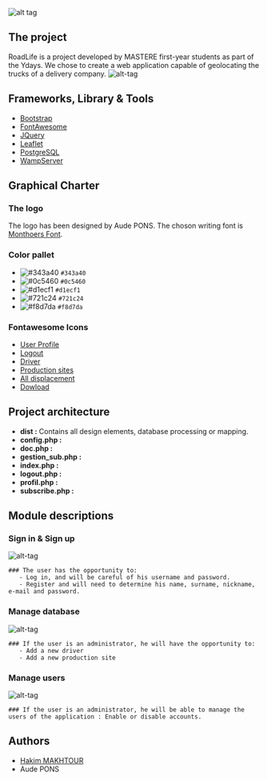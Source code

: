 ![alt tag](https://zupimages.net/up/19/43/t3kv.png)
## The project
RoadLife is a project developed by MASTERE first-year students as part of the Ydays. We chose to create a web application capable of geolocating the trucks of a delivery company.
![alt-tag](https://zupimages.net/up/19/43/7mb1.jpg)
## Frameworks, Library & Tools
* [Bootstrap](https://getbootstrap.com/)
* [FontAwesome](https://fontawesome.com/)
* [JQuery](https://jquery.com/)
* [Leaflet](https://leafletjs.com/)
* [PostgreSQL](https://www.postgresql.org/)
* [WampServer](http://www.wampserver.com/)
## Graphical Charter
### The logo
The logo has been designed by Aude PONS. The choson writing font is [Monthoers Font](https://befonts.com/monthoers-font.html).
### Color pallet
* ![#343a40](https://placehold.it/15/343a40/000000?text=+) `#343a40`
* ![#0c5460](https://placehold.it/15/0c5460/000000?text=+) `#0c5460`
* ![#d1ecf1](https://placehold.it/15/d1ecf1/000000?text=+) `#d1ecf1`
* ![#721c24](https://placehold.it/15/721c24/000000?text=+) `#721c24`
* ![#f8d7da](https://placehold.it/15/f8d7da/000000?text=+) `#f8d7da`
### Fontawesome Icons
* [User Profile](https://fontawesome.com/icons/user-cog?style=solid)
* [Logout](https://fontawesome.com/icons/sign-out-alt?style=solid)
* [Driver](https://fontawesome.com/icons/user?style=solid)
* [Production sites](https://fontawesome.com/icons/building?style=solid)
* [All displacement](https://fontawesome.com/icons/users?style=solid)
* [Dowload](https://fontawesome.com/icons/download?style=solid)
## Project architecture
* **dist :** Contains all design elements, database processing or mapping.
* **config.php :**
* **doc.php :** 
* **gestion_sub.php :**
* **index.php :**
* **logout.php :**
* **profil.php :**
* **subscribe.php :**
## Module descriptions
### Sign in & Sign up
![alt-tag](https://zupimages.net/up/19/43/cvww.png)
``` 
### The user has the opportunity to:
   - Log in, and will be careful of his username and password.
   - Register and will need to determine his name, surname, nickname, e-mail and password.
```
### Manage database
![alt-tag](https://zupimages.net/up/19/43/gl6y.png)
``` 
### If the user is an administrator, he will have the opportunity to:
   - Add a new driver
   - Add a new production site
```
### Manage users
![alt-tag](https://zupimages.net/up/19/43/1uxb.png)
``` 
### If the user is an administrator, he will be able to manage the users of the application : Enable or disable accounts.
```
## Authors
* [Hakim MAKHTOUR](https://github.com/Hakimono)
* Aude PONS

